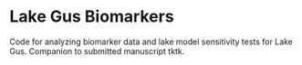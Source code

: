 # Lake Gus Biomarkers
Code for analyzing biomarker data and lake model sensitivity tests for Lake Gus.
Companion to submitted manuscript tktk.
